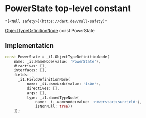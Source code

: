 


# PowerState top-level constant






    *[<Null safety>](https://dart.dev/null-safety)*


[ObjectTypeDefinitionNode](https://pub.dev/documentation/gql/0.13.0/ast/ObjectTypeDefinitionNode-class.html) const PowerState
  







## Implementation

```dart
const PowerState = _i1.ObjectTypeDefinitionNode(
    name: _i1.NameNode(value: 'PowerState'),
    directives: [],
    interfaces: [],
    fields: [
      _i1.FieldDefinitionNode(
          name: _i1.NameNode(value: 'isOn'),
          directives: [],
          args: [],
          type: _i1.NamedTypeNode(
              name: _i1.NameNode(value: 'PowerStateIsOnField'),
              isNonNull: true))
    ]);
```








